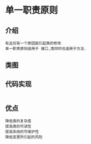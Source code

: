 # 单一职责原则

## 介绍 
    
    有且仅有一个原因能引起类的修改
    单一职责原则适用于 接口,类同时也适用于方法.

## 类图


## 代码实现

``` java


```

## 优点

    降低类的复杂度
    提高类的可读性
    提高系统的可维护性
    降低变更所引起的风险